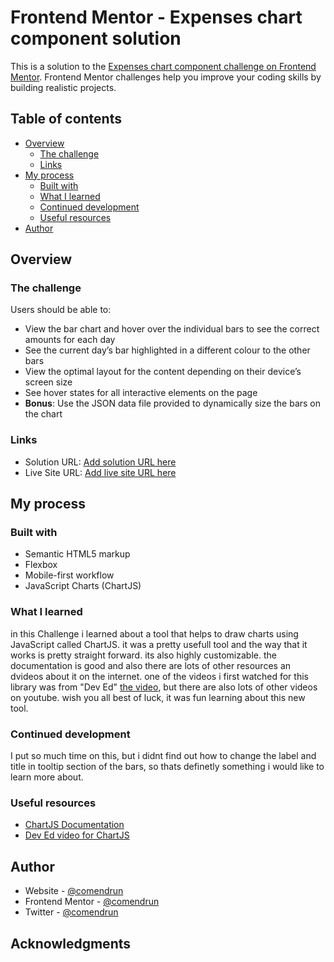 # Frontend Mentor - Expenses chart component solution

This is a solution to the [Expenses chart component challenge on Frontend Mentor](https://www.frontendmentor.io/challenges/expenses-chart-component-e7yJBUdjwt). Frontend Mentor challenges help you improve your coding skills by building realistic projects.

## Table of contents

- [Overview](#overview)
  - [The challenge](#the-challenge)
  - [Links](#links)
- [My process](#my-process)
  - [Built with](#built-with)
  - [What I learned](#what-i-learned)
  - [Continued development](#continued-development)
  - [Useful resources](#useful-resources)
- [Author](#author)

## Overview

### The challenge

Users should be able to:

- View the bar chart and hover over the individual bars to see the correct amounts for each day
- See the current day’s bar highlighted in a different colour to the other bars
- View the optimal layout for the content depending on their device’s screen size
- See hover states for all interactive elements on the page
- **Bonus**: Use the JSON data file provided to dynamically size the bars on the chart

### Links

- Solution URL: [Add solution URL here](https://github.com/comendrun/Expenses-Chart-Component)
- Live Site URL: [Add live site URL here](https://comendrun.github.io/Expenses-Chart-Component/)

## My process

### Built with

- Semantic HTML5 markup
- Flexbox
- Mobile-first workflow
- JavaScript Charts (ChartJS)

### What I learned

in this Challenge i learned about a tool that helps to draw charts using JavaScript called ChartJS. it was a pretty usefull tool and the way that it works is pretty straight forward. its also highly customizable. the documentation is good and also there are lots of other resources an dvideos about it on the internet.
one of the videos i first watched for this library was from "Dev Ed" [the video](https://www.youtube.com/watch?v=fqARSwfsV9w), but there are also lots of other videos on youtube.
wish you all best of luck, it was fun learning about this new tool.

### Continued development

I put so much time on this, but i didnt find out how to change the label and title in tooltip section of the bars, so thats definetly something i would like to learn more about.

### Useful resources

- [ChartJS Documentation](https://www.chartjs.org/docs/latest/)
- [Dev Ed video for ChartJS](https://www.youtube.com/watch?v=fqARSwfsV9w)

## Author

- Website - [@comendrun](https://github.com/comendrun)
- Frontend Mentor - [@comendrun](https://www.frontendmentor.io/profile/comendrun)
- Twitter - [@comendrun](https://twitter.com/comendrun)

## Acknowledgments
